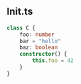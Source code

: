 ## Init.ts

```typescript
class C {
    foo: number
    bar = "hello"
    baz: boolean
    constructor() {
        this.foo = 42
    }
}
```